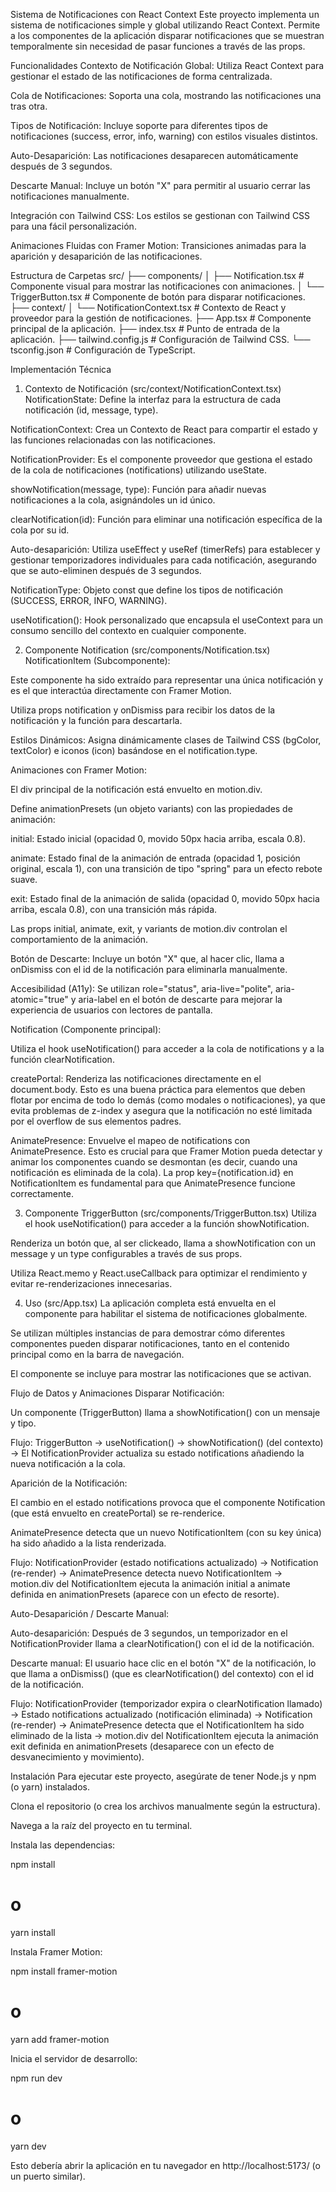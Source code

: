 Sistema de Notificaciones con React Context
Este proyecto implementa un sistema de notificaciones simple y global utilizando React Context. Permite a los componentes de la aplicación disparar notificaciones que se muestran temporalmente sin necesidad de pasar funciones a través de las props.

Funcionalidades
Contexto de Notificación Global: Utiliza React Context para gestionar el estado de las notificaciones de forma centralizada.

Cola de Notificaciones: Soporta una cola, mostrando las notificaciones una tras otra.

Tipos de Notificación: Incluye soporte para diferentes tipos de notificaciones (success, error, info, warning) con estilos visuales distintos.

Auto-Desaparición: Las notificaciones desaparecen automáticamente después de 3 segundos.

Descarte Manual: Incluye un botón "X" para permitir al usuario cerrar las notificaciones manualmente.

Integración con Tailwind CSS: Los estilos se gestionan con Tailwind CSS para una fácil personalización.

Animaciones Fluidas con Framer Motion: Transiciones animadas para la aparición y desaparición de las notificaciones.

Estructura de Carpetas
src/
├── components/
│   ├── Notification.tsx        # Componente visual para mostrar las notificaciones con animaciones.
│   └── TriggerButton.tsx       # Componente de botón para disparar notificaciones.
├── context/
│   └── NotificationContext.tsx # Contexto de React y proveedor para la gestión de notificaciones.
├── App.tsx                     # Componente principal de la aplicación.
├── index.tsx                   # Punto de entrada de la aplicación.
├── tailwind.config.js          # Configuración de Tailwind CSS.
└── tsconfig.json               # Configuración de TypeScript.

Implementación Técnica
1. Contexto de Notificación (src/context/NotificationContext.tsx)
NotificationState: Define la interfaz para la estructura de cada notificación (id, message, type).

NotificationContext: Crea un Contexto de React para compartir el estado y las funciones relacionadas con las notificaciones.

NotificationProvider: Es el componente proveedor que gestiona el estado de la cola de notificaciones (notifications) utilizando useState.

showNotification(message, type): Función para añadir nuevas notificaciones a la cola, asignándoles un id único.

clearNotification(id): Función para eliminar una notificación específica de la cola por su id.

Auto-desaparición: Utiliza useEffect y useRef (timerRefs) para establecer y gestionar temporizadores individuales para cada notificación, asegurando que se auto-eliminen después de 3 segundos.

NotificationType: Objeto const que define los tipos de notificación (SUCCESS, ERROR, INFO, WARNING).

useNotification(): Hook personalizado que encapsula el useContext para un consumo sencillo del contexto en cualquier componente.

2. Componente Notification (src/components/Notification.tsx)
NotificationItem (Subcomponente):

Este componente ha sido extraído para representar una única notificación y es el que interactúa directamente con Framer Motion.

Utiliza props notification y onDismiss para recibir los datos de la notificación y la función para descartarla.

Estilos Dinámicos: Asigna dinámicamente clases de Tailwind CSS (bgColor, textColor) e iconos (icon) basándose en el notification.type.

Animaciones con Framer Motion:

El div principal de la notificación está envuelto en motion.div.

Define animationPresets (un objeto variants) con las propiedades de animación:

initial: Estado inicial (opacidad 0, movido 50px hacia arriba, escala 0.8).

animate: Estado final de la animación de entrada (opacidad 1, posición original, escala 1), con una transición de tipo "spring" para un efecto rebote suave.

exit: Estado final de la animación de salida (opacidad 0, movido 50px hacia arriba, escala 0.8), con una transición más rápida.

Las props initial, animate, exit, y variants de motion.div controlan el comportamiento de la animación.

Botón de Descarte: Incluye un botón "X" que, al hacer clic, llama a onDismiss con el id de la notificación para eliminarla manualmente.

Accesibilidad (A11y): Se utilizan role="status", aria-live="polite", aria-atomic="true" y aria-label en el botón de descarte para mejorar la experiencia de usuarios con lectores de pantalla.

Notification (Componente principal):

Utiliza el hook useNotification() para acceder a la cola de notifications y a la función clearNotification.

createPortal: Renderiza las notificaciones directamente en el document.body. Esto es una buena práctica para elementos que deben flotar por encima de todo lo demás (como modales o notificaciones), ya que evita problemas de z-index y asegura que la notificación no esté limitada por el overflow de sus elementos padres.

AnimatePresence: Envuelve el mapeo de notifications con AnimatePresence. Esto es crucial para que Framer Motion pueda detectar y animar los componentes cuando se desmontan (es decir, cuando una notificación es eliminada de la cola). La prop key={notification.id} en NotificationItem es fundamental para que AnimatePresence funcione correctamente.

3. Componente TriggerButton (src/components/TriggerButton.tsx)
Utiliza el hook useNotification() para acceder a la función showNotification.

Renderiza un botón que, al ser clickeado, llama a showNotification con un message y un type configurables a través de sus props.

Utiliza React.memo y React.useCallback para optimizar el rendimiento y evitar re-renderizaciones innecesarias.

4. Uso (src/App.tsx)
La aplicación completa está envuelta en el componente <NotificationProvider> para habilitar el sistema de notificaciones globalmente.

Se utilizan múltiples instancias de <TriggerButton> para demostrar cómo diferentes componentes pueden disparar notificaciones, tanto en el contenido principal como en la barra de navegación.

El componente <Notification> se incluye para mostrar las notificaciones que se activan.

Flujo de Datos y Animaciones
Disparar Notificación:

Un componente (TriggerButton) llama a showNotification() con un mensaje y tipo.

Flujo: TriggerButton → useNotification() → showNotification() (del contexto) → El NotificationProvider actualiza su estado notifications añadiendo la nueva notificación a la cola.

Aparición de la Notificación:

El cambio en el estado notifications provoca que el componente Notification (que está envuelto en createPortal) se re-renderice.

AnimatePresence detecta que un nuevo NotificationItem (con su key única) ha sido añadido a la lista renderizada.

Flujo: NotificationProvider (estado notifications actualizado) → Notification (re-render) → AnimatePresence detecta nuevo NotificationItem → motion.div del NotificationItem ejecuta la animación initial a animate definida en animationPresets (aparece con un efecto de resorte).

Auto-Desaparición / Descarte Manual:

Auto-desaparición: Después de 3 segundos, un temporizador en el NotificationProvider llama a clearNotification() con el id de la notificación.

Descarte manual: El usuario hace clic en el botón "X" de la notificación, lo que llama a onDismiss() (que es clearNotification() del contexto) con el id de la notificación.

Flujo: NotificationProvider (temporizador expira o clearNotification llamado) → Estado notifications actualizado (notificación eliminada) → Notification (re-render) → AnimatePresence detecta que el NotificationItem ha sido eliminado de la lista → motion.div del NotificationItem ejecuta la animación exit definida en animationPresets (desaparece con un efecto de desvanecimiento y movimiento).

Instalación
Para ejecutar este proyecto, asegúrate de tener Node.js y npm (o yarn) instalados.

Clona el repositorio (o crea los archivos manualmente según la estructura).

Navega a la raíz del proyecto en tu terminal.

Instala las dependencias:

npm install
# o
yarn install

Instala Framer Motion:

npm install framer-motion
# o
yarn add framer-motion

Inicia el servidor de desarrollo:

npm run dev
# o
yarn dev

Esto debería abrir la aplicación en tu navegador en http://localhost:5173/ (o un puerto similar).